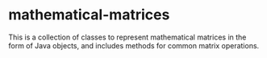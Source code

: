 # mathematical-matrices
This is a collection of classes to represent mathematical matrices in the form of Java objects, and includes methods for common matrix operations.
